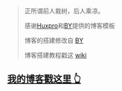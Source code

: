 > 正所谓前人栽树，后人乘凉。
> 
> 感谢[Huxpro](https://github.com/huxpro)和[BY](https://github.com/qiubaiying/qiubaiying.github.io/)提供的博客模板
> 
> 博客的搭建修改自 [BY](https://github.com/qiubaiying/qiubaiying.github.io/) 
>  
> 博客搭建教程戳这 [wiki](https://github.com/qiubaiying/qiubaiying.github.io/wiki/%E5%8D%9A%E5%AE%A2%E6%90%AD%E5%BB%BA%E8%AF%A6%E7%BB%86%E6%95%99%E7%A8%8B)


## [我的博客戳这里 👆](http://vectorzeng.github.io)

